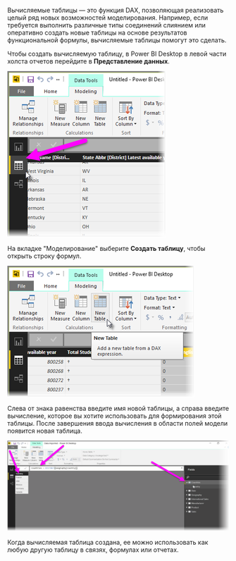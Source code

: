 Вычисляемые таблицы — это функция DAX, позволяющая реализовать целый ряд новых возможностей моделирования. Например, если требуется выполнить различные типы соединений слиянием или оперативно создать новые таблицы на основе результатов функциональной формулы, вычисляемые таблицы помогут это сделать.

Чтобы создать вычисляемую таблицу, в Power BI Desktop в левой части холста отчетов перейдите в **Представление данных**.

![](media/2-6-create-calculated-tables/2-6_1.png)

На вкладке "Моделирование" выберите **Создать таблицу**, чтобы открыть строку формул.

![](media/2-6-create-calculated-tables/2-6_1b.png)

Слева от знака равенства введите имя новой таблицы, а справа введите вычисление, которое вы хотите использовать для формирования этой таблицы. После завершения ввода вычисления в области полей модели появится новая таблица.

![](media/2-6-create-calculated-tables/2-6_2.png)

Когда вычисляемая таблица создана, ее можно использовать как любую другую таблицу в связях, формулах или отчетах.

